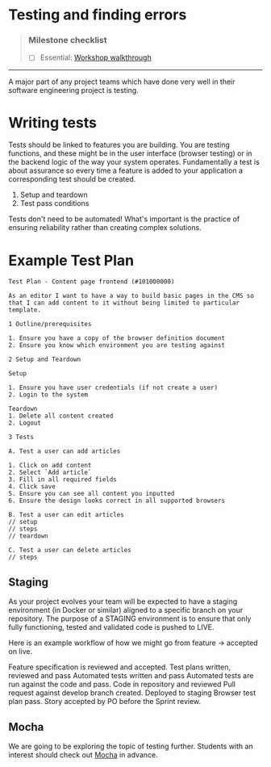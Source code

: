 # Testing and finding errors

> ### Milestone checklist
> - [ ] Essential: [Workshop walkthrough](https://web.microsoftstream.com/video/ee64795d-94d3-4eb1-8b24-7f7ca34f2cb9)
***

A major part of any project teams which have done very well in their software engineering project is
testing.

# Writing tests

Tests should be linked to features you are building. You are testing functions, and these might be in
the user interface (browser testing) or in the backend logic of the way your system operates.
Fundamentally a test is about assurance so every time a feature is added to your application a
corresponding test should be created.

1. Setup and teardown
2. Test pass conditions

Tests don't need to be automated! What's important is the practice of ensuring reliability rather than creating complex solutions. 

# Example Test Plan
```
Test Plan - Content page frontend (#101000000)

As an editor I want to have a way to build basic pages in the CMS so that I can add content to it without being limited to particular template.

1 Outline/prerequisites

1. Ensure you have a copy of the browser definition document
2. Ensure you know which environment you are testing against

2 Setup and Teardown

Setup

1. Ensure you have user credentials (if not create a user)
2. Login to the system

Teardown
1. Delete all content created
2. Logout
​
3 Tests

A. Test a user can add articles

1. Click on add content
2. Select `Add article`
3. Fill in all required fields
4. Click save
5. Ensure you can see all content you inputted
6. Ensure the design looks correct in all supported browsers

B. Test a user can edit articles
// setup
// steps
// teardown

C. Test a user can delete articles
// steps
```



## Staging

As your project evolves your team will be expected to have a staging environment (in Docker or
similar) aligned to a specific branch on your repository. The purpose of a STAGING environment is to
ensure that only fully functioning, tested and validated code is pushed to LIVE.

Here is an example workflow of how we might go from feature -> accepted on live.

Feature specification is reviewed and accepted. Test plans written, reviewed and pass Automated
tests written and pass Automated tests are run against the code and pass. Code in repository and
reviewed Pull request against develop branch created. Deployed to staging Browser test plan pass.
Story accepted by PO before the Sprint review.

## Mocha

We are going to be exploring the topic of testing further. Students with an interest should check out [Mocha](https://mochajs.org/) in advance.
